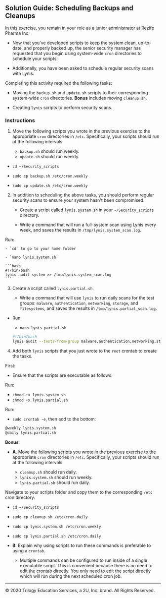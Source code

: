 
## Solution Guide: Scheduling Backups and Cleanups

In this exercise, you remain in your role as a junior administrator at Rezifp Pharma Inc. 

- Now that you've developed scripts to keep the system clean, up-to-date, and properly backed up, the senior security manager has requested that you begin using system-wide `cron` directories to schedule your scripts. 

- Additionally, you have been asked to schedule regular security scans with Lynis.

Completing this activity required the following tasks: 

- Moving the `backup.sh` and `update.sh` scripts to their corresponding system-wide `cron` directories. **Bonus** includes moving `cleanup.sh`.

- Creating `lynis` scripts to perform security scans.

### Instructions

1.  Move the following scripts you wrote in the previous exercise to the appropriate `cron` directories in `/etc`. Specifically, your scripts should run at the following intervals:

    - `backup.sh` should run weekly.
    - `update.sh` should run weekly.

- `cd ~/Security_scripts`  

- `sudo cp backup.sh /etc/cron.weekly`

- `sudo cp update.sh /etc/cron.weekly`

2. In addition to scheduling the above tasks, you should perform regular security scans to ensure your system hasn't been compromised. 

    - Create a script called `lynis.system.sh` in your `~/Security_scripts` directory. 

    - Write a command that will run a full-system scan using Lynis every week, and saves the results in `/tmp/lynis.system_scan.log`.

 Run:

    - `cd` to go to your home folder

    - `nano lynis.system.sh`

    ```bash
    #!/bin/bash
    lynis audit system >> /tmp/lynis.system_scan.log
    ```

3. Create a script called `lynis.partial.sh`. 

    - Write a command that will use `lynis` to run daily scans for the test groups: `malware`, `authentication`, `networking`, `storage`, and `filesystems`, and saves the results in `/tmp/lynis.partial_scan.log`.

- Run:

    - `nano lynis.partial.sh`

    ```bash
    #!/bin/bash
    lynis audit --tests-from-group malware,authentication,networking,storage,filesystems >> /tmp/lynis.partial_scan.log
    ```

4. Add both `lynis` scripts that you just wrote to the `root` crontab to create the tasks.

First:

  - Ensure that the scripts are executable as follows:

Run:

  - `chmod +x lynis.system.sh`
  - `chmod +x lynis.partial.sh`

 Run:

  - `sudo crontab -e`, then add to the bottom:

  ```bash
  @weekly lynis.system.sh
  @daily lynis.partial.sh
  ```

**Bonus**: 

 - **A**.  Move the following scripts you wrote in the previous exercise to the appropriate `cron` directories in `/etc`. Specifically, your scripts should run at the following intervals:

    - `cleanup.sh` should run daily.
    - `lynis.system.sh` should run weekly.
    - `lynis.partial.sh` should run daily.

  Navigate to your scripts folder and copy them to the corresponding `/etc` cron directory:

  - `cd ~/Security_scripts`  

  - `sudo cp cleanup.sh /etc/cron.daily`

  - `sudo cp lynis.system.sh /etc/cron.weekly`

  - `sudo cp lynis.partial.sh /etc/cron.daily`


 - **B**. Explain why using scripts to run these commands is preferable to using a `crontab`.

    - Multiple commands can be configured to run inside of a single executable script. This is convenient because there is no need to edit the crontab directly. You only need to edit the script directly which will run during the next scheduled cron job.

---
© 2020 Trilogy Education Services, a 2U, Inc. brand. All Rights Reserved.  
